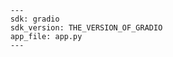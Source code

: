 
        ---
        sdk: gradio
        sdk_version: THE_VERSION_OF_GRADIO
        app_file: app.py
        ---
        